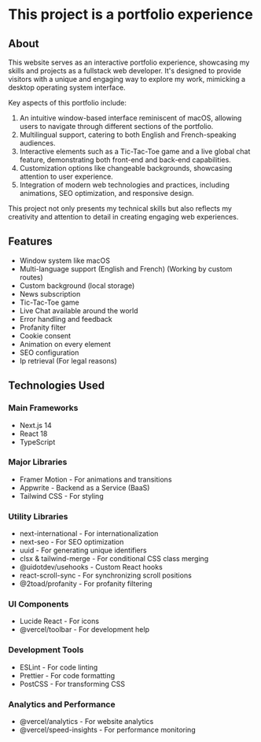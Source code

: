 # This project is a portfolio experience

## About

This website serves as an interactive portfolio experience, showcasing my skills and projects as a fullstack web developer. It's designed to provide visitors with a unique and engaging way to explore my work, mimicking a desktop operating system interface.

Key aspects of this portfolio include:

1. An intuitive window-based interface reminiscent of macOS, allowing users to navigate through different sections of the portfolio.
2. Multilingual support, catering to both English and French-speaking audiences.
3. Interactive elements such as a Tic-Tac-Toe game and a live global chat feature, demonstrating both front-end and back-end capabilities.
4. Customization options like changeable backgrounds, showcasing attention to user experience.
5. Integration of modern web technologies and practices, including animations, SEO optimization, and responsive design.

This project not only presents my technical skills but also reflects my creativity and attention to detail in creating engaging web experiences.

## Features

- Window system like macOS
- Multi-language support (English and French) (Working by custom routes)
- Custom background (local storage)
- News subscription
- Tic-Tac-Toe game
- Live Chat available around the world
- Error handling and feedback
- Profanity filter
- Cookie consent
- Animation on every element
- SEO configuration
- Ip retrieval (For legal reasons)

## Technologies Used

### Main Frameworks

- Next.js 14
- React 18
- TypeScript

### Major Libraries

- Framer Motion - For animations and transitions
- Appwrite - Backend as a Service (BaaS)
- Tailwind CSS - For styling

### Utility Libraries

- next-international - For internationalization
- next-seo - For SEO optimization
- uuid - For generating unique identifiers
- clsx & tailwind-merge - For conditional CSS class merging
- @uidotdev/usehooks - Custom React hooks
- react-scroll-sync - For synchronizing scroll positions
- @2toad/profanity - For profanity filtering

### UI Components

- Lucide React - For icons
- @vercel/toolbar - For development help

### Development Tools

- ESLint - For code linting
- Prettier - For code formatting
- PostCSS - For transforming CSS

### Analytics and Performance

- @vercel/analytics - For website analytics
- @vercel/speed-insights - For performance monitoring
